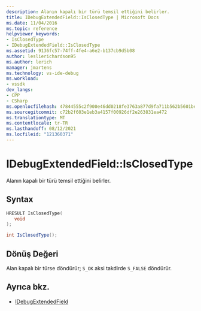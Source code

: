 ```yaml
---
description: Alanın kapalı bir türü temsil ettiğini belirler.
title: IDebugExtendedField::IsClosedType | Microsoft Docs
ms.date: 11/04/2016
ms.topic: reference
helpviewer_keywords:
- IsClosedType
- IDebugExtendedField::IsClosedType
ms.assetid: 9136fc57-74ff-4fe4-a6e2-b137cb9d5b08
author: leslierichardson95
ms.author: lerich
manager: jmartens
ms.technology: vs-ide-debug
ms.workload:
- vssdk
dev_langs:
- CPP
- CSharp
ms.openlocfilehash: 47844555c2f900e46dd0218fe3763a877d9fa711b562b5601be8adc27a98b0a9
ms.sourcegitcommit: c72b2f603e1eb3a4157f00926df2e263831ea472
ms.translationtype: MT
ms.contentlocale: tr-TR
ms.lasthandoff: 08/12/2021
ms.locfileid: "121360371"
---
```

# <a name="idebugextendedfieldisclosedtype"></a>IDebugExtendedField::IsClosedType
Alanın kapalı bir türü temsil ettiğini belirler.

## <a name="syntax"></a>Syntax

```cpp
HRESULT IsClosedType(
   void
);
```

```csharp
int IsClosedType();
```

## <a name="return-value"></a>Dönüş Değeri
 Alan kapalı bir türse döndürür; `S_OK` aksi takdirde `S_FALSE` döndürür.

## <a name="see-also"></a>Ayrıca bkz.
- [IDebugExtendedField](../../../extensibility/debugger/reference/idebugextendedfield.md)
